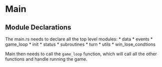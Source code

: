 # Main

## Module Declarations
The main.rs needs to declare all the top level modules:
    * data
    * events
    * game_loop
    * init
    * status
    * subroutines
    * turn
    * utils
    * win_lose_condtions

Main then needs to call the `game_loop` function, which will call all the other functions and handle running the game.